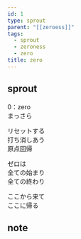 ```yaml
---
id: 1
type: sprout
parent: "[[zeroess]]"
tags:
  - sprout
  - zeroness
  - zero
title: zero
---
```

## sprout
0：zero  
まっさら  

リセットする  
打ち消しあう  
原点回帰  

ゼロは  
全ての始まり  
全ての終わり
    
ここから来て  
ここに帰る  
## note

